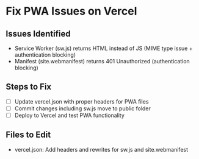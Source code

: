 # Fix PWA Issues on Vercel

## Issues Identified

- Service Worker (sw.js) returns HTML instead of JS (MIME type issue + authentication blocking)
- Manifest (site.webmanifest) returns 401 Unauthorized (authentication blocking)

## Steps to Fix

- [ ] Update vercel.json with proper headers for PWA files
- [ ] Commit changes including sw.js move to public folder
- [ ] Deploy to Vercel and test PWA functionality

## Files to Edit

- vercel.json: Add headers and rewrites for sw.js and site.webmanifest
